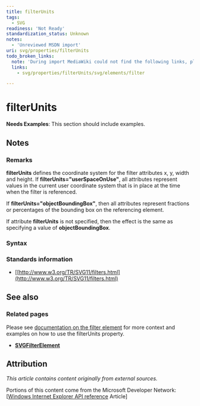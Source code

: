 ```yaml
---
title: filterUnits
tags:
  - SVG
readiness: 'Not Ready'
standardization_status: Unknown
notes:
  - 'Unreviewed MSDN import'
uri: svg/properties/filterUnits
todo_broken_links:
  note: 'During import MediaWiki could not find the following links, please fix and adjust this list.'
  links:
    - svg/properties/filterUnits/svg/elements/filter

---
```

# filterUnits

**Needs Examples**: This section should include examples.

## Notes

### Remarks

**filterUnits** defines the coordinate system for the filter attributes x, y, width and height. If **filterUnits="userSpaceOnUse"**, all attributes represent values in the current user coordinate system that is in place at the time when the filter is referenced.

If **filterUnits="objectBoundingBox"**, then all attributes represent fractions or percentages of the bounding box on the referencing element.

If attribute **filterUnits** is not specified, then the effect is the same as specifying a value of **objectBoundingBox**.

### Syntax

### Standards information

-   [[http://www.w3.org/TR/SVG11/filters.html](http://www.w3.org/TR/SVG11/filters.html)

## See also

### Related pages

Please see [documentation on the filter element](/w/index.php?title=svg/properties/filterUnits/svg/elements/filter&action=edit&redlink=1) for more context and examples on how to use the filterUnits property.

-   [**SVGFilterElement**](/svg/elements/filter)

## Attribution

*This article contains content originally from external sources.*

Portions of this content come from the Microsoft Developer Network: [[Windows Internet Explorer API reference](http://msdn.microsoft.com/en-us/library/ie/hh828809%28v=vs.85%29.aspx) Article]

